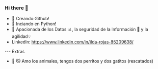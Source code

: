 ### Hi there 👋

- 🌱 Creando Github!
- 🐍 Inciando en Python!
- 🚀 Apacionada de los Datos 📊, la seguridad de la Información 🔐 y la agilidad💡
- LinkedIn: https://www.linkedin.com/in/ilda-rojas-85209638/

--- Extras
- 🐶 🐱 Amo los animales, tengos dos perritos y dos gatitos (rescatados) 

  

<!--
**ildacec/ildacec** is a ✨ _special_ ✨ repository because its `README.md` (this file) appears on your GitHub profile.

Here are some ideas to get you started:

- 🔭 I’m currently working on ...
- 🌱 I’m currently learning ...
- 👯 I’m looking to collaborate on ...
- 🤔 I’m looking for help with ...
- 💬 Ask me about ...
- 📫 How to reach me: ...
- 😄 Pronouns: ...
- ⚡ Fun fact: ...
-->
